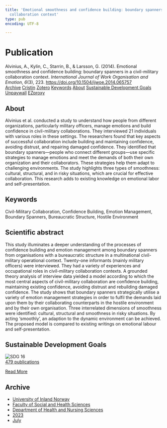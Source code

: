 ```yaml
---
title: 'Emotional smoothness and confidence building: boundary spanners in a civil-military
  collaboration context'
type: pub
encoding: UTF-8

---
```

<h1>Publication</h1>
<article id="csl-bib-container-WGH5Y4M9" class="csl-bib-container">
  <div class="csl-bib-body"> <div class="csl-entry">Alvinius, A., Kylin, C., Starrin, B., &#38; Larsson, G. (2014). Emotional smoothness and confidence building: boundary spanners in a civil-military collaboration context. <i>International Journal of Work Organisation and Emotion</i>, <i>6</i>(3), 223. <a href="https://doi.org/10.1504/ijwoe.2014.065757">https://doi.org/10.1504/ijwoe.2014.065757</a></div> </div>
  <div class="csl-bib-buttons">
    <a href="#taxonomy-article-WGH5Y4M9" alt="archive" class="csl-bib-button">Archive</a>
    <a href="https://app.cristin.no/results/show.jsf?id=2162592" alt="Cristin" class="csl-bib-button">Cristin</a>
    <a href="http://zotero.org/groups/5881554/items/WGH5Y4M9" alt="Zotero" class="csl-bib-button">Zotero</a>
    <a href="#keywords-article-WGH5Y4M9" alt="keywords" class="csl-bib-button">Keywords</a>
    <a href="#about-article-WGH5Y4M9" alt="about_pub" class="csl-bib-button">About</a>
    <a href="#sdg-article-WGH5Y4M9" alt="sdg" class="csl-bib-button">Sustainable Development Goals</a>
    <a href="https://doi.org/10.1504/ijwoe.2014.065757" alt="Unpaywall" class="csl-bib-button">Unpaywall</a>
    <a href="https://doi.org/10.1504/ijwoe.2014.065757" alt="EZproxy" class="csl-bib-button">EZproxy</a>
  </div>
  <div id="csl-bib-meta-container-WGH5Y4M9"></div>
</article>
<div id="csl-bib-meta-WGH5Y4M9" class="csl-bib-meta">
  <article id="about-article-WGH5Y4M9" class="about_pub-article">
    <h1>About</h1>
    Alvinius et al. conducted a study to understand how people from different organizations, particularly military officers, manage emotions and build confidence in civil-military collaborations. They interviewed 21 individuals with various roles in these settings. The researchers found that key aspects of successful collaboration include building and maintaining confidence, avoiding distrust, and repairing damaged confidence. They identified that boundary spanners—people who connect different groups—use specific strategies to manage emotions and meet the demands of both their own organization and their collaborators. These strategies help them adapt to challenging environments. The study highlights three types of smoothness: cultural, structural, and in risky situations, which are crucial for effective collaboration. This research adds to existing knowledge on emotional labor and self-presentation.
  </article>
  <article id="keywords-article-WGH5Y4M9" class="keywords-article">
    <h1>Keywords</h1>
    Civil-Military Collaboration, Confidence Building, Emotion Management, Boundary Spanners, Bureaucratic Structure, Hostile Environment
  </article>
  <article id="abstract-article-WGH5Y4M9" class="abstract-article">
    <h1>Scientific abstract</h1>
    This study illuminates a deeper understanding of the processes of confidence building and emotion management among boundary spanners from organisations with a bureaucratic structure in a multinational civil-military operational context. Twenty-one informants (mainly military officers) were interviewed. They had a variety of experiences and occupational roles in civil-military collaboration contexts. A grounded theory analysis of interview data yielded a model according to which the most central aspects of civil-military collaboration are confidence building, maintaining existing confidence, avoiding distrust and rebuilding damaged confidence. The study shows that boundary spanners strategically utilise a variety of emotion management strategies in order to fulfil the demands laid upon them by their collaborating counterparts in the hostile environment and by their own organisation. Three interrelated dimensions of smoothness were identified: cultural, structural and smoothness in risky situations. By acting ‘smoothly’, an adaption to the dynamic environment can be achieved. The proposed model is compared to existing writings on emotional labour and self-presentation.
  </article>
  <article id="sdg-article-WGH5Y4M9" class="sdg-article">
    <h1>Sustainable Development Goals</h1>
    <div class="sdg-container"><div id="sdg16" class="sdg">
        <img src="{{< params subfolder >}}images/sdg/sdg16_en.png" class="image" alt="SDG 16">
        <div class="sdg-overlay">
          <a href="{{< params subfolder >}}en/archive/?sdg=16#archive" class="sdg-publication-count"><span>479</span> publications</a>
          <p><a href="https://sdgs.un.org/goals/goal16" class="sdg-read-more">Read More</a></p>
        </div>
      </div></div>
  </article>
  <article id="taxonomy-article-WGH5Y4M9" class="taxonomy-article">
    <h1>Archive</h1>
    <ul>
      <li><a href="{{< params subfolder >}}en/archive/?key=3DCRN523">University of Inland Norway</a></li>
      <li><a href="{{< params subfolder >}}en/archive/?key=IDKFS3MX">Faculty of Social and Health Sciences</a></li>
      <li><a href="{{< params subfolder >}}en/archive/?key=GTV4ECMZ">Department of Health and Nursing Sciences</a></li>
      <li><a href="{{< params subfolder >}}en/archive/?key=RX9SDGSP">2023</a></li>
      <li><a href="{{< params subfolder >}}en/archive/?key=AFYD5FTU">July</a></li>
    </ul>
  </article>
</div>
